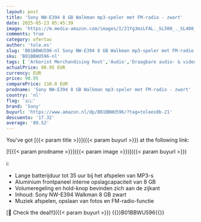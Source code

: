 ```yaml
---
layout: post
title: 'Sony NW-E394 8 GB Walkman mp3-speler met FM-radio - zwart'
date: 2025-05-23 05:45:39
image: 'https://m.media-amazon.com/images/I/21Yg3mzLFAL._SL500_._SL400_.jpg'
comments: true
category: ofertas
author: 'tole.es'
slug: 'B01BBWU596-nl Sony NW-E394 8 GB Walkman mp3-speler met FM-radio - zwart'
sku: 'B01BBWU596-nl'
tags: [ 'Arborist Merchandising Root','Audio','Draagbare audio- & videoapparatuur','Elektronica','Mp3- & digitale audiospelers','Self Service','Special Features Stores','be0c145d-645e-47ab-b638-53e8112e3d67_0','be0c145d-645e-47ab-b638-53e8112e3d67_8201','sony','🇳🇱', ]
actualPrice: 90.95 EUR
currency: EUR
price: 90.95
comparePrice: 110.0 EUR
prodname: 'Sony NW-E394 8 GB Walkman mp3-speler met FM-radio - zwart'
country: 'nl'
flag: '🇳🇱'
brand: 'Sony'
buyurl: 'https://www.amazon.nl/dp/B01BBWU596/?tag=tolees0b-21'
descuento: '17.32'
average: '88.52'
---
```


You've got [{{< param title >}}]({{< param buyurl >}}) at the following link:

[![{{< param prodname >}}]({{< param image >}})]({{< param buyurl >}})

ℹ️:

- Lange batterijduur tot 35 uur bij het afspelen van MP3-s
- Aluminium frontpaneel interne opslagcapaciteit van 8 GB
- Volumeregeling en hold-knop bevinden zich aan de zijkant
- Inhoud: Sony NW-E394 Walkman 8 GB zwart
- Muziek afspelen, opslaan van fotos en FM-radio-functie

[🛒 Check the deal!!]({{< param buyurl >}})
{{<world>}}B01BBWU596{{</world>}}
